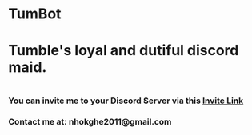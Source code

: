 # TumBot
 <h1>Tumble's loyal and dutiful discord maid.<h1>
 <h3>You can invite me to your Discord Server via this <a href="https://discord.com/api/oauth2/authorize?client_id=1067093569720037397&permissions=1664634580806&scope=bot">Invite Link</a><h3>

<p>Contact me at: nhokghe2011@gmail.com</p>
